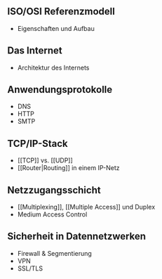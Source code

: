 ## ISO/OSI Referenzmodell

- Eigenschaften und Aufbau

## Das Internet

- Architektur des Internets

## Anwendungsprotokolle

- DNS
- HTTP
- SMTP

## TCP/IP-Stack

- [[TCP]] vs. [[UDP]]
- [[Router|Routing]] in einem IP-Netz

## Netzzugangsschicht

- [[Multiplexing]], [[Multiple Access]] und Duplex
- Medium Access Control

## Sicherheit in Datennetzwerken

- Firewall & Segmentierung
- VPN
- SSL/TLS
